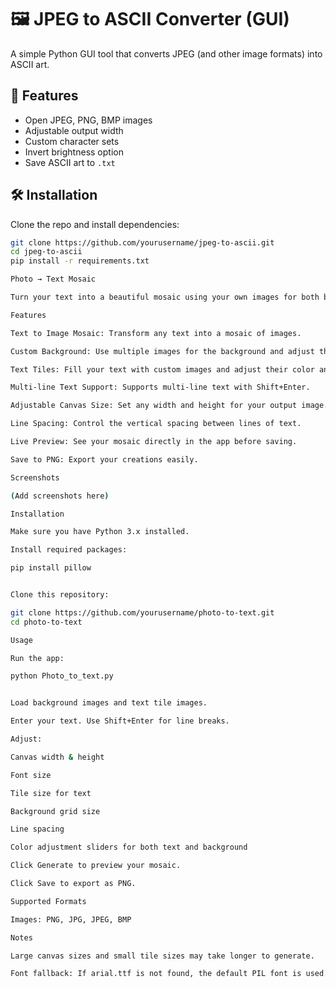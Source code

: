 # 🖼️ JPEG to ASCII Converter (GUI)

A simple Python GUI tool that converts JPEG (and other image formats) into ASCII art.

## 🚀 Features
- Open JPEG, PNG, BMP images
- Adjustable output width
- Custom character sets
- Invert brightness option
- Save ASCII art to `.txt`

## 🛠️ Installation
Clone the repo and install dependencies:
```bash
git clone https://github.com/yourusername/jpeg-to-ascii.git
cd jpeg-to-ascii
pip install -r requirements.txt

Photo → Text Mosaic

Turn your text into a beautiful mosaic using your own images for both background and text tiles. Fully interactive GUI tool built in Python with Tkinter and Pillow.

Features

Text to Image Mosaic: Transform any text into a mosaic of images.

Custom Background: Use multiple images for the background and adjust their grid and color intensity.

Text Tiles: Fill your text with custom images and adjust their color and size.

Multi-line Text Support: Supports multi-line text with Shift+Enter.

Adjustable Canvas Size: Set any width and height for your output image.

Line Spacing: Control the vertical spacing between lines of text.

Live Preview: See your mosaic directly in the app before saving.

Save to PNG: Export your creations easily.

Screenshots

(Add screenshots here)

Installation

Make sure you have Python 3.x installed.

Install required packages:

pip install pillow


Clone this repository:

git clone https://github.com/yourusername/photo-to-text.git
cd photo-to-text

Usage

Run the app:

python Photo_to_text.py


Load background images and text tile images.

Enter your text. Use Shift+Enter for line breaks.

Adjust:

Canvas width & height

Font size

Tile size for text

Background grid size

Line spacing

Color adjustment sliders for both text and background

Click Generate to preview your mosaic.

Click Save to export as PNG.

Supported Formats

Images: PNG, JPG, JPEG, BMP

Notes

Large canvas sizes and small tile sizes may take longer to generate.

Font fallback: If arial.ttf is not found, the default PIL font is used.

